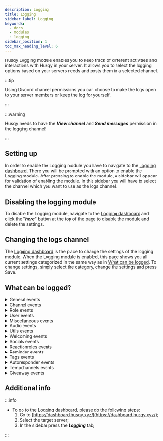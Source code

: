 ```yaml
---
description: Logging
title: Logging
sidebar_label: Logging
keywords:
  - docs
  - modules
  - logging
sidebar_position: 1
toc_max_heading_level: 6
---
```


Husqy Logging module enables you to keep track of different activities and interactions with Husqy in your server. It allows you to select the logging options based on your servers needs and posts them in a selected channel.

:::tip

Using Discord channel permissions you can choose to make the logs open to your server members or keep the log for yourself.

:::

:::warning

Husqy needs to have the **_View channel_** and **_Send messages_** permission in the logging channel!

:::

## Setting up

In order to enable the Logging module you have to navigate to the [Logging dashboard](#additional-info). There you will be prompted with an option to enable the Logging module. After pressing to enable the module, a sidebar will appear for validation of enabling the module. In this sidebar you will have to select the channel which you want to use as the logs channel.

## Disabling the logging module

To disable the Logging module, navigate to the [Logging dashboard](#additional-info) and click the "**_here_**" button at the top of the page to disable the module and delete the settings.

## Changing the logs channel

The [Logging dashboard](#additional-info) is the place to change the settings of the logging module. When the Logging module is enabled, this page shows you all current settings categorized in the same way as in [What can be logged](#what-can-be-logged). To change settings, simply select the category, change the settings and press Save.

## What can be logged?

<details>
  <summary>General events</summary>

1. `log_errors`: Logs when an error with Husqy occurs with an Husqy interaction;
2. `log_info`: Logs when one of the info commands is used;
3. `log_settings_changed`: Logs when a Husqy setting for the server is changed;
4. `log_support`: Logs when the support command is used;
5. `log_modules`: Logs when a module is enabled/disabled or changed;

</details>

<details>
  <summary>Channel events</summary>

1. `log_channel_create`: Logs when a new channel is created;
2. `log_channel_delete`: Logs when a channel is deleted;
3. `log_channel_update`: Logs when a channel is updated;
4. `log_clear_messages`: Logs when an amount of messages in a channel is deleted using the Husqy /mod_server clear_messages command;
5. `log_slowmode`: Logs when slowmode is enabled or disabled in a channel using the Husqy /mod_server slowmode command;
6. `log_channel_lock`: Logs when a channel is locked for use;
7. `log_channel_unlock`: Logs when a channel is unlocked for use;
8. `log_channel_join`: Logs when a user joins a channel;
9. `log_channel_leave`: Logs when a user leaves a channel;
10. `log_channel_move`: Logs when a user moves from one channel to another channel;

</details>

<details>
  <summary>Role events</summary>

1. `log_role_create`: Logs when a new role is created;
2. `log_role_delete`: Logs when a role is deleted;
3. `log_role_update`: Logs when a role is updated;

</details>

<details>
  <summary>User events</summary>

1. `log_user_warn_create`: Logs when a user is warned using Husqy;
2. `log_user_warn_delete`: Logs when a warning to a user is withdrawn;
3. `log_kick_events`: Logs when a user is kicked from the server;
4. `log_vckick`: Logs when a user is kicked from the voice channel using Husqy’s /mod_user vckick command;
5. `log_move`: Logs when a user is moved to another voice chanel using Husqy’s /mod_user move command;
6. `log_ban_create`: Logs when a user is banned from the server;
7. `log_ban_delete`: Logs when a users ban is withdrawn;
8. `log_tempmute`: Logs when a user is temporarily muted using Husqy’s /mod_user tempmute command;
9. `log_temptimeout`: Logs when a user has recieved a temporary time out using Husqy’s /mod_user temptimeout command;
10. `log_user_server_muted`: Logs when a user is server muted;
11. `log_user_server_unmuted`: Logs when a users server mute is lifted;
12. `log_user_server_deafend`: Logs when a user is server deafend;
13. `log_user_server_undeafend`: Logs when a users server deafen is lifted;
14. `log_user_deafend`: Logs when a user deafens themselfs;
15. `log_user_undeafend`: Logs when a users deafen is lifted by themselves;
16. `log_user_muted`: Logs when a user muted themselves;
17. `log_user_unmuted`: Logs when a users mute is lifted by themselves;
18. `log_user_stream_started`: Logs when a user started sharing their screen;
19. `log_user_stream_stopped`: Logs when a users stops sharing their screen;
20. `log_user_camera_stream_started`: Logs when a user turns on their camera;
21. `log_user_camera_stream_stopped`: Logs when a user turns off their camera;

</details>

<details>
  <summary>Miscellaneous events</summary>

1. `log_games`: Logs when a Husqy game is played;
2. `log_voice_message_transcribe`: Logs when a Discord audio message in a text channel is transcribed to text;
3. `log_meme`: Logs when a random meme is requested;

</details>

<details>
  <summary>Audio events</summary>

1. `log_audio_join`: Logs when Husqy joins a voice channel;
2. `log_audio_leave`: Logs when Husqy leaves a voice channel;
3. `log_audio_stop`: Logs when the audio playback is stopped by a user;
4. `log_audio_skip`: Logs when the current playing song is skipped by a user;
5. `log_audio_pause`: Logs when a user requested to pause the current playing song;
6. `log_audio_resume`: Logs when the current playing song is resumed after a pause request;
7. `log_audio_nowplaying`: Logs when the current playing song is requested;
8. `log_audio_queue`: Logs when the current queue is requested;
9. `log_music_play`: Logs when a new song is added to the queue;
10. `log_music_playnext`: Logs when a new song is added to the queue directly after the current playing song;
11. `log_music_tts`: Logs when a text-to-speech message is added to the queue;
12. `log_music_remove`: Logs when a song is removed from the queue;
13. `log_music_shuffle`: Logs when the queue is shuffled;
14. `log_music_search`: Logs when a source is searched for a query;
15. `log_radio_play`: Logs when radio is played;
16. `log_audio_seek`: Logs when a user requested to seek to a specified timestamp;
17. `log_audio_loop`: Logs when the loop is enabled/disabled for the current song;
18. `log_audio_volume`: Logs when the volume is changed;
19. `log_audio_restart`: Logs when a song is requested to restart by a user;

</details>

<details>
  <summary>Utils events</summary>

1. `log_customembed_send`: Logs when a custom created embed is send to a channel using the /utils custom_embed send command;
2. `log_customembed_create`: Logs when a custom embed is created using the /utils custom_embed create command;
3. `log_custommodal_create`: Logs when a custom modal is created using the /utils custom_modal create command;
4. `log_custommodal_preview`: Logs when a custom modal is preview using the /utils custom_modal preview command;
5. `log_color_viewed`: Logs when a color is viewed using the /utils color view command;
6. `log_domain_validated`: Logs when a domain has been validated;
7. `log_qr_generated`: Logs when a QR-code has been generated;
8. `log_time_converted`: Logs when a time has been converted;

</details>

<details>
  <summary>Welcoming events</summary>

1. `log_welcoming_response_create`: Logs when a new welcoming response has been created;
2. `log_welcoming_response_delete`: Logs when a welcoming response has been deleted;
3. `log_welcoming_timedrole_create`: Logs when a new timedrole has been created;
4. `log_welcoming_timedrole_delete`: Logs when a timedrole has been deleted;
5. `log_welcoming_check_welcome_dm`: Logs when a welcome message to a DM has been checked;
6. `log_welcoming_check_welcome_channel`: Logs when a welcome message to a channel has been checked;
7. `log_welcoming_check_leave_channel`: Logs when a leave message to a channel has been checked;
8. `log_welcoming_check_role_on_join`: Logs when autorole roles have been checked;
9. `log_welcoming_check_role_timed`: Logs when a timed role is added to a member;

</details>

<details>
  <summary>Socials events</summary>

1. `log_socials_reddit_remove`: Logs when a Subreddit is removed from the monitor list;
2. `log_socials_reddit_add`: Logs when a new Subreddit is added to the monitor list;
3. `log_socials_rss_remove`: Logs when an RSS Feed is removed from the monitor list;
4. `log_socials_rss_add`: Logs when a new RSS Feed is added to the monitor list;
5. `log_socials_twitch_remove`: Logs when a Twitch account is removed from the monitor list;
6. `log_socials_twitch_add`: Logs when a new Twitch account is added to the monitor list;
7. `log_socials_youtube_remove`: Logs when a YouTube channel is removed from the monitor list;
8. `log_socials_youtube_add`: Logs when a new YouTube channel is added to the monitor list;

</details>

<details>
  <summary>Reactionroles events</summary>

1. `log_reactionroles_panel_create`: Logs when a new reactionrole panel has been created;
2. `log_reactionroles_panel_delete`: Logs when a reactionrole panel is deleted;
3. `log_reactionroles_panel_edit`: Logs when a reactionrole panel is edited;
4. `log_reactionroles_panel_entry_create`: Logs when a reactionrole entry is added to a panel;
5. `log_reactionroles_panel_entry_delete`: Logs when a reactionrole entry is deleted from a panel;
6. `log_reactionroles_panel_entry_edit`: Logs when a reactionrole entry is edited;

</details>

<details>
  <summary>Reminder events</summary>

1. `log_reminder_add`: Logs when a user created a new reminder;
2. `log_reminder_delete`: Logs when a user deleted a reminder;
3. `log_reminder_list`: Logs when a user requested the list of their reminders;

</details>

<details>
  <summary>Tags events</summary>

1. `log_tag_create`: Logs when a new tag is created;
2. `log_tag_delete`: Logs when a tag is deleted;
3. `log_tag_edit`: Logs when an existing tag is edited;
4. `log_tag_used`: Logs when a tag is used;

</details>

<details>
  <summary>Autoresponder events</summary>

1. `log_autoresponder_trigger_created`: Logs when an new autoresponder trigger is created;
2. `log_autoresponder_trigger_deleted`: Logs when an autoresponder trigger is deleted;
3. `log_autoresponder_trigger_edited`: Logs when an autoresponder trigger is edited;
4. `log_autoresponder_trigger_hit`: Logs when one or more autorsponder trigger is hit;
5. `log_autoresponder_response_created`: Logs when an new autoresponder response is created;
6. `log_autoresponder_response_deleted`: Logs when an autoresponder response is deleted;

</details>

<details>
  <summary>Tempchannels events</summary>

1. `log_creation_channel_create`: Logs when new creation channels are created;
2. `log_creation_channel_delete`: Logs when creation channels are deleted;
3. `log_creation_channel_edit`: Logs when creation channels are edited;
4. `log_tempchannel_check_create`: Logs when a join event is checked for creating a tempchannel;
5. `log_tempchannel_check_delete`: Logs when a leave event is checked for deleting a tempchannel;
6. `log_tempchannel_name_edited`: Logs when a tempchannels name is edited;
7. `log_tempchannel_user_limit_edited`: Logs when a tempchannel user limit is edited;
8. `log_tempchannel_slowmode_edited`: Logs when a tempchannels slowmode is edited;
9. `log_tempchannel_bitrate_edited`: Logs when a tempchannels bitrate is edited;
10. `log_tempchannel_age_restriction_edited`: Logs when a tempchannels age restriction setting is edited;
11. `log_tempchannel_region_edited`: Logs when a tempchannels region is edited;
12. `log_tempchannel_claimed`: Logs when a tempchannels ownership is claimed*;
13. `log_tempchannel_transferred`: Logs when a tempchannels ownership is transferred*;
14. `log_tempchannel_deleted`: Logs when a tempchannel set is deleted**;
15. `log_tempchannel_block_rule_added`: Logs when a block rule is added to a tempchannel*;
16. `log_tempchannel_block_rule_removed`: Logs when a block rule is removed from a tempchannel*;
17. `log_tempchannel_trust_rule_added`: Logs when a trust rule is added to a tempchannel*;
18. `log_tempchannel_trust_rule_removed`: Logs when a trust rule is removed from a tempchannel*;

<br />
\* This event is only logged when it is run using the corresponding Husqy command or API (if available)
<br />
\** This event is only logged when it is run using the corresponding Husqy command or API (if available). If a channel is deleted manually, the log_channel_delete event is fired.

</details>

<details>
  <summary>Giveaway events</summary>

1. `log_giveaway_create`: Logs when a giveaway has been created;
2. `log_giveaway_delete`: Logs when a giveaway has been deleted;
3. `log_giveaway_reroll`: Logs when a giveaway has been rerolled;

</details>

## Additional info

:::info

- To go to the Logging dashboard, please do the following steps:
  1. Go to [https://dashboard.husqy.xyz/](https://dashboard.husqy.xyz/);
  2. Select the target server;
  3. In the sidebar press the **_Logging_** tab;

:::